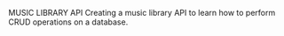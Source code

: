 MUSIC LIBRARY API
Creating a music library API to learn how to perform CRUD operations on a database.